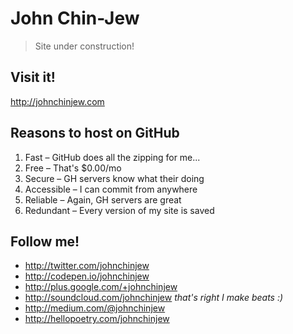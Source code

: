 # John Chin-Jew
> Site under construction!

## Visit it!
http://johnchinjew.com

## Reasons to host on GitHub
1. Fast – GitHub does all the zipping for me...
2. Free – That's $0.00/mo
3. Secure – GH servers know what their doing
4. Accessible – I can commit from anywhere
5. Reliable – Again, GH servers are great
6. Redundant – Every version of my site is saved

## Follow me!
- http://twitter.com/johnchinjew
- http://codepen.io/johnchinjew
- http://plus.google.com/+johnchinjew
- http://soundcloud.com/johnchinjew *that's right I make beats :)*
- http://medium.com/@johnchinjew
- http://hellopoetry.com/johnchinjew
